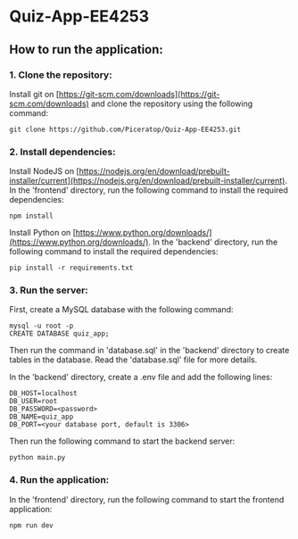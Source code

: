 # Quiz-App-EE4253

## How to run the application:

### 1. Clone the repository:

Install git on [https://git-scm.com/downloads](https://git-scm.com/downloads) and clone the repository using the following command:

```
git clone https://github.com/Piceratop/Quiz-App-EE4253.git
```

### 2. Install dependencies:

Install NodeJS on [https://nodejs.org/en/download/prebuilt-installer/current](https://nodejs.org/en/download/prebuilt-installer/current). In the 'frontend' directory, run the following command to install the required dependencies:

```
npm install
```

Install Python on [https://www.python.org/downloads/](https://www.python.org/downloads/). In the 'backend' directory, run the following command to install the required dependencies:

```
pip install -r requirements.txt
```

### 3. Run the server:

First, create a MySQL database with the following command:

```
mysql -u root -p
CREATE DATABASE quiz_app;
```

Then run the command in 'database.sql' in the 'backend' directory to create tables in the database. Read the 'database.sql' file for more details.

In the 'backend' directory, create a .env file and add the following lines:

```
DB_HOST=localhost
DB_USER=root
DB_PASSWORD=<password>
DB_NAME=quiz_app
DB_PORT=<your database port, default is 3306>
```

Then run the following command to start the backend server:

```
python main.py
```

### 4. Run the application:

In the 'frontend' directory, run the following command to start the frontend application:

```
npm run dev
```
